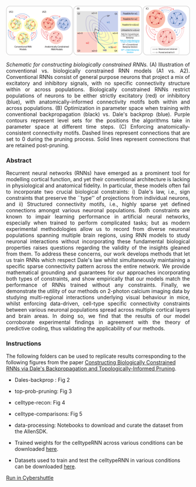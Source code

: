 ![Schematic for constructing biologically constrained RNNs](/images/celltype-connectivity-schematic-general.png)
<div style="text-align: justify;">
  <em>Schematic for constructing biologically constrained RNNs.</em> (A) Illustration of conventional vs. biologically constrained RNN models (A1 vs. A2). Conventional RNNs consist of general purpose neurons that project a mix of excitatory and inhibitory signals, with no specific connectivity structure within or across populations.
    Biologically constrained RNNs restrict populations of neurons to be either strictly excitatory (red) or inhibitory (blue), with anatomically-informed connectivity motifs both within and across populations.
    (B) Optimization in parameter space when training with conventional backpropagation (black) vs. Dale's backprop (blue). Purple contours represent level sets for the positions the algorithms take in parameter space at different time steps.
    (C) Enforcing anatomically-consistent connectivity motifs. Dashed lines represent connections that are set to 0 during the pruning process. Solid lines represent connections that are retained post-pruning.
</div>

### Abstract

<div style="text-align: justify;">
Recurrent neural networks (RNNs) have emerged as a prominent tool for modelling cortical function, and yet their conventional architecture is lacking in physiological and anatomical fidelity.
In particular, these models often fail to incorporate two crucial biological constraints: i) Dale's law, i.e., sign constraints that preserve the ``type'' of projections from individual neurons, and ii) Structured connectivity motifs, i.e., highly sparse yet defined connections amongst various neuronal populations.
Both constraints are known to impair learning performance in artificial neural networks, especially when trained to perform complicated tasks; but as modern experimental methodologies allow us to record from diverse neuronal populations spanning multiple brain regions, using RNN models to study neuronal interactions without incorporating these fundamental biological properties raises questions regarding the validity of the insights gleaned from them.
To address these concerns, our work develops methods that let us train RNNs which respect Dale's law whilst simultaneously maintaining a specific sparse connectivity pattern across the entire network.
We provide mathematical grounding and guarantees for our approaches incorporating both types of constraints, and show empirically that our models match the performance of RNNs trained without any constraints.
Finally, we demonstrate the utility of our methods on 2-photon calcium imaging data by studying multi-regional interactions underlying visual behaviour in mice, whilst enforcing data-driven, cell-type specific connectivity constraints between various neuronal populations spread across multiple cortical layers and brain areas.
In doing so, we find that the results of our model corroborate experimental findings in agreement with the theory of predictive coding, thus validating the applicability of our methods.
</div>

### Instructions
The following folders can be used to replicate results corresponding to the following figures from the paper <a href="" target="_blank">Constructing Biologically Constrained RNNs via Dale's Backpropagation and Topologically-Informed Pruning</a>.
- Dales-backprop : Fig 2
- top-prob-pruning: Fig 3
- celltype-recon: Fig 4
- celltype-comparisons: Fig 5

- data-processing: Notebooks to download and curate the dataset from the AllenSDK.
- Trained weights for the celltypeRNN across various conditions can be downloaded <a href="https://www.dropbox.com/scl/fi/7x3gpd2gvo0k0pktvdg9n/celltypeRNN-trained-weights.zip?rlkey=wz6jp2nn1wnjlvud062s65ato&st=m1vfgju7&dl=0" target="_blank">here</a>.
- Datasets used to train and test the celltypeRNN in various conditions can be downloaded <a href="https://www.dropbox.com/scl/fo/9ljht9jk6w0nd03r0pq59/AJVGnLXBuw1RteLcKI0e1VE?rlkey=dzfy3wwwu586jp42iw62ydrww&st=ezj9te6z&dl=0" target="_blank">here</a>.

[Run in Cybershuttle](https://hub.cybershuttle.org/hub/spawn/pjaya001@odu.edu/biologicalRNNs?git=https://github.com/yasithdev/biologicalRNNs&dataPath=hchoilab-biologicalRNNs)
